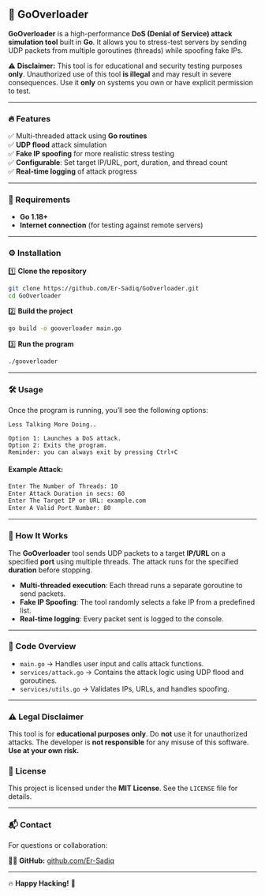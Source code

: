 
## 🚀 GoOverloader  

**GoOverloader** is a high-performance **DoS (Denial of Service) attack simulation tool** built in **Go**. It allows you to stress-test servers by sending UDP packets from multiple goroutines (threads) while spoofing fake IPs.  

⚠ **Disclaimer:** This tool is for educational and security testing purposes **only**. Unauthorized use of this tool **is illegal** and may result in severe consequences. Use it **only** on systems you own or have explicit permission to test.  

---

### 🔥 Features  

✅ Multi-threaded attack using **Go routines**  
✅ **UDP flood** attack simulation  
✅ **Fake IP spoofing** for more realistic stress testing  
✅ **Configurable**: Set target IP/URL, port, duration, and thread count  
✅ **Real-time logging** of attack progress  

---

### 📌 Requirements  

- **Go 1.18+**  
- **Internet connection** (for testing against remote servers)  

---

### ⚙ Installation  

1️⃣ **Clone the repository**  

```bash
git clone https://github.com/Er-Sadiq/GoOverloader.git
cd GoOverloader
```

2️⃣ **Build the project**  

```bash
go build -o gooverloader main.go
```

3️⃣ **Run the program**  

```bash
./gooverloader
```

---

### 🛠 Usage  

Once the program is running, you’ll see the following options:  

```
Less Talking More Doing..

Option 1: Launches a DoS attack.
Option 2: Exits the program.
Reminder: you can always exit by pressing Ctrl+C
```

#### Example Attack:  

```bash
Enter The Number of Threads: 10
Enter Attack Duration in secs: 60
Enter The Target IP or URL: example.com
Enter A Valid Port Number: 80
```

---

### 🏹 How It Works  

The **GoOverloader** tool sends UDP packets to a target **IP/URL** on a specified **port** using multiple threads. The attack runs for the specified **duration** before stopping.  

- **Multi-threaded execution**: Each thread runs a separate goroutine to send packets.  
- **Fake IP Spoofing**: The tool randomly selects a fake IP from a predefined list.  
- **Real-time logging**: Every packet sent is logged to the console.  

---

### 📜 Code Overview  

- `main.go` → Handles user input and calls attack functions.  
- `services/attack.go` → Contains the attack logic using UDP flood and goroutines.  
- `services/utils.go` → Validates IPs, URLs, and handles spoofing.  

---

### ⚠ Legal Disclaimer  

This tool is for **educational purposes only**. Do **not** use it for unauthorized attacks. The developer is **not responsible** for any misuse of this software. **Use at your own risk.**  



### 📜 License  

This project is licensed under the **MIT License**. See the `LICENSE` file for details.  

---

### 📬 Contact  

For questions or collaboration:  

👨‍💻 **GitHub:** [github.com/Er-Sadiq](https://github.com/Er-Sadiq)  

---

🔥 **Happy Hacking!** 🚀  

